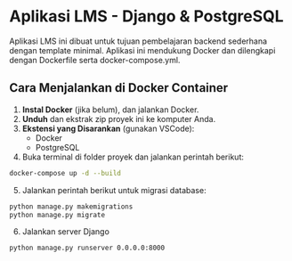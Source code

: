# Aplikasi LMS - Django & PostgreSQL

Aplikasi LMS ini dibuat untuk tujuan pembelajaran backend sederhana dengan template minimal. Aplikasi ini mendukung Docker dan dilengkapi dengan Dockerfile serta docker-compose.yml.

## Cara Menjalankan di Docker Container

1. **Instal Docker** (jika belum), dan jalankan Docker.
2. **Unduh** dan ekstrak zip proyek ini ke komputer Anda.
3. **Ekstensi yang Disarankan** (gunakan VSCode):
   - Docker
   - PostgreSQL
4. Buka terminal di folder proyek dan jalankan perintah berikut:
```bash
docker-compose up -d --build
```
5. Jalankan perintah berikut untuk migrasi database:
```bash
python manage.py makemigrations
python manage.py migrate
```
6. Jalankan server Django
```bash
python manage.py runserver 0.0.0.0:8000
```
